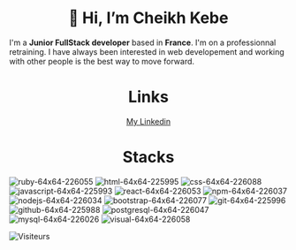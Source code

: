 <h1 align='center'>👋 Hi, I’m Cheikh Kebe</h1>

I'm a __Junior FullStack developer__ based in __France__. I'm on a professionnal retraining. I have always been interested
in web developement and working with other people is the best way to move forward.

<h1 align='center'>Links</h1>

<p align="center">
  <a href="https://www.linkedin.com/in/cheikh-kebe-158948127/">My Linkedin</a>
</p>

<h1 align='center'>Stacks</h1>

![ruby-64x64-226055](https://user-images.githubusercontent.com/81985121/131264037-281efccc-56cf-4261-87e3-01b688b926e3.png)
![html-64x64-225995](https://user-images.githubusercontent.com/81985121/131264020-06ce6f45-1dad-41e9-9679-7ccd676ed19b.png)
![css-64x64-226088](https://user-images.githubusercontent.com/81985121/131264010-ff35cac7-c84e-4bc1-a4f6-0c6f136b6c56.png)
![javascript-64x64-225993](https://user-images.githubusercontent.com/81985121/131264022-924fd422-00ed-4c0d-b678-95181ffcb703.png)
![react-64x64-226053](https://user-images.githubusercontent.com/81985121/131264035-98557097-0377-4422-8487-4c6a622a1988.png)
![npm-64x64-226037](https://user-images.githubusercontent.com/81985121/131264032-31a46113-2391-4e75-981a-29420944edad.png)
![nodejs-64x64-226034](https://user-images.githubusercontent.com/81985121/131264030-a858b646-a47e-474f-bc90-88c11f5aad3b.png)
![bootstrap-64x64-226077](https://user-images.githubusercontent.com/81985121/131263997-37e1713e-a852-4790-9b67-ce5c8e86c877.png)
![git-64x64-225996](https://user-images.githubusercontent.com/81985121/131264015-8f58c3ba-fad6-4fab-a224-3c4b756d7c06.png)
![github-64x64-225988](https://user-images.githubusercontent.com/81985121/131264060-615d9a31-52f7-44f0-be49-fe38543bb267.png)
![postgresql-64x64-226047](https://user-images.githubusercontent.com/81985121/131264034-584a7bdd-b7a7-477e-afdf-3c4386f1e443.png)
![mysql-64x64-226026](https://user-images.githubusercontent.com/81985121/131264027-936c408f-9fdc-4e97-8ac8-5c5a0f9c868a.png)
![visual-64x64-226058](https://user-images.githubusercontent.com/81985121/131264040-812c9fe2-9121-4dff-9e77-58699b4ee60c.png)


![Visiteurs](https://visitor-badge.laobi.icu/badge?page_id=shanksthered.shanksthered)
<!---
shanksthered/shanksthered is a ✨ special ✨ repository because its `README.md` (this file) appears on your GitHub profile.
You can click the Preview link to take a look at your changes.
--->
